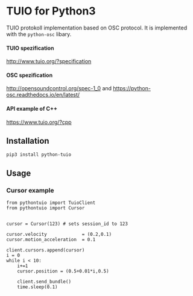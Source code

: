 # TUIO for Python3 

TUIO protokoll implementation  based on OSC protocol. It is implemented with the `python-osc` libary. 

#### TUIO spezification
http://www.tuio.org/?specification

#### OSC spezification
http://opensoundcontrol.org/spec-1_0 
and 
https://python-osc.readthedocs.io/en/latest/

#### API example of C++ 
https://www.tuio.org/?cpp
## Installation

    pip3 install python-tuio

## Usage
### Cursor example
    
    from pythontuio import TuioClient
    from pythontuio import Cursor


    cursor = Cursor(123) # sets session_id to 123

    cursor.velocity             = (0.2,0.1)
    cursor.motion_acceleration  = 0.1 

    client.cursors.append(cursor)
    i = 0
    while i < 10:
        i+=1
        cursor.position = (0.5+0.01*i,0.5)

        client.send_bundle()
        time.sleep(0.1)